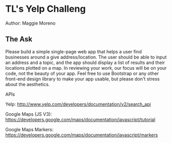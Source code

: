 # TL's Yelp Challeng
Author: Maggie Moreno

## The Ask

Please build a simple single-page web app that helps a user find businesses around a give address/location. The user should be able to input an address and a topic, and the app should display a list of results and their locations plotted on a map. In reviewing your work, our focus will be on your code, not the beauty of your app. Feel free to use Bootstrap or any other front-end design library to make your app usable, but please don't stress about the aesthetics.

APIs

Yelp:
http://www.yelp.com/developers/documentation/v2/search_api

Google Maps (JS V3):
https://developers.google.com/maps/documentation/javascript/tutorial

Google Maps Markers:
https://developers.google.com/maps/documentation/javascript/markers


